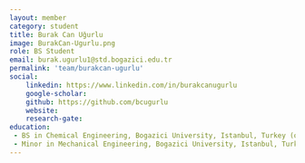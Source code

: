 ```yaml
---
layout: member
category: student
title: Burak Can Uğurlu
image: BurakCan-Ugurlu.png
role: BS Student
email: burak.ugurlu1@std.bogazici.edu.tr
permalink: 'team/burakcan-ugurlu'
social:
    linkedin: https://www.linkedin.com/in/burakcanugurlu
    google-scholar:
    github: https://github.com/bcugurlu
    website:
    research-gate:
education:
 - BS in Chemical Engineering, Bogazici University, Istanbul, Turkey (ongoing)
 - Minor in Mechanical Engineering, Bogazici University, Istanbul, Turkey (ongoing)
---
```

